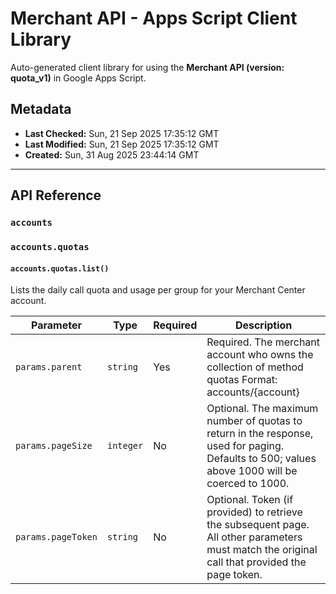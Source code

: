 # Merchant API - Apps Script Client Library

Auto-generated client library for using the **Merchant API (version: quota_v1)** in Google Apps Script.

## Metadata

- **Last Checked:** Sun, 21 Sep 2025 17:35:12 GMT
- **Last Modified:** Sun, 21 Sep 2025 17:35:12 GMT
- **Created:** Sun, 31 Aug 2025 23:44:14 GMT



---

## API Reference

### `accounts`

### `accounts.quotas`

#### `accounts.quotas.list()`

Lists the daily call quota and usage per group for your Merchant Center account.

| Parameter | Type | Required | Description |
|---|---|---|---|
| `params.parent` | `string` | Yes | Required. The merchant account who owns the collection of method quotas Format: accounts/{account} |
| `params.pageSize` | `integer` | No | Optional. The maximum number of quotas to return in the response, used for paging. Defaults to 500; values above 1000 will be coerced to 1000. |
| `params.pageToken` | `string` | No | Optional. Token (if provided) to retrieve the subsequent page. All other parameters must match the original call that provided the page token. |